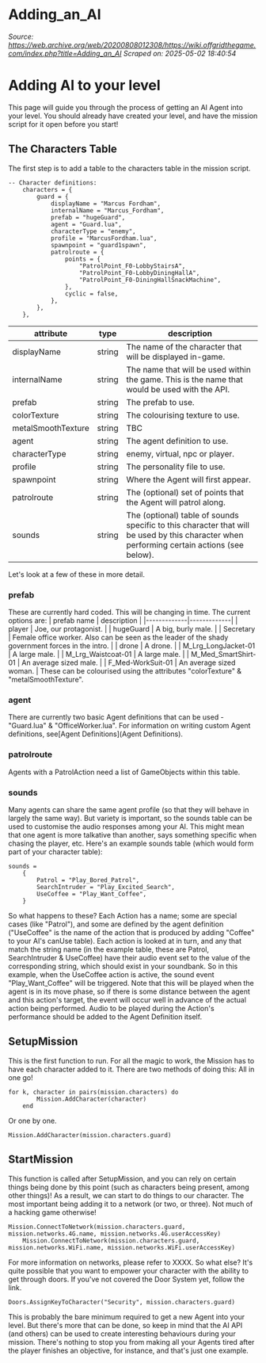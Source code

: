 # Adding_an_AI

*Source: https://web.archive.org/web/20200808012308/https://wiki.offgridthegame.com/index.php?title=Adding_an_AI*
*Scraped on: 2025-05-02 18:40:54*

# Adding AI to your level
This page will guide you through the process of getting an AI Agent into your level. You should already have created your level, and have the mission script for it open before you start!
## The Characters Table
The first step is to add a table to the characters table in the mission script.
```
-- Character definitions:
	characters = {
		guard = {
			displayName = "Marcus Fordham",
			internalName = "Marcus_Fordham",
			prefab = "hugeGuard",
			agent = "Guard.lua",
			characterType = "enemy",
			profile = "MarcusFordham.lua",
			spawnpoint = "guard1spawn",
			patrolroute = {
				points = {
					"PatrolPoint_F0-LobbyStairsA",
					"PatrolPoint_F0-LobbyDiningHallA",
					"PatrolPoint_F0-DiningHallSnackMachine",
				},
				cyclic = false,
			},
		},
	},
```
| attribute | type | description |
|-----------|------|-------------|
| displayName | string | The name of the character that will be displayed in-game. |
| internalName | string | The name that will be used within the game. This is the name that would be used with the API. |
| prefab | string | The prefab to use. |
| colorTexture | string | The colourising texture to use. |
| metalSmoothTexture | string | TBC |
| agent | string | The agent definition to use. |
| characterType | string | enemy, virtual, npc or player. |
| profile | string | The personality file to use. |
| spawnpoint | string | Where the Agent will first appear. |
| patrolroute | string | The (optional) set of points that the Agent will patrol along. |
| sounds | string | The (optional) table of sounds specific to this character that will be used by this character when performing certain actions (see below). |

Let's look at a few of these in more detail.
### prefab
These are currently hard coded. This will be changing in time. The current options are:
| prefab name | description |
|-------------|-------------|
| player | Joe, our protagonist. |
| hugeGuard | A big, burly male. |
| Secretary | Female office worker. Also can be seen as the leader of the shady government forces in the intro. |
| drone | A drone. |
| M_Lrg_LongJacket-01 | A large male. |
| M_Lrg_Waistcoat-01 | A large male. |
| M_Med_SmartShirt-01 | An average sized male. |
| F_Med-WorkSuit-01 | An average sized woman. |
These can be colourised using the attributes "colorTexture" & "metalSmoothTexture".
### agent
There are currently two basic Agent definitions that can be used - "Guard.lua" & "OfficeWorker.lua". For information on writing custom Agent definitions, see[Agent Definitions](Agent Definitions).
### patrolroute
Agents with a PatrolAction need a list of GameObjects within this table.
### sounds
Many agents can share the same agent profile (so that they will behave in largely the same way). But variety is important, so the sounds table can be used to customise the audio responses among your AI. This might mean that one agent is more talkative than another, says something specific when chasing the player, etc.
Here's an example sounds table (which would form part of your character table):
```
sounds =
	{
		Patrol = "Play_Bored_Patrol",
		SearchIntruder = "Play_Excited_Search",
		UseCoffee = "Play_Want_Coffee",
	}
```
So what happens to these? Each Action has a name; some are special cases (like "Patrol"), and some are defined by the agent definition ("UseCoffee" is the name of the action that is produced by adding "Coffee" to your AI's canUse table). Each action is looked at in turn, and any that match the string name (in the example table, these are Patrol, SearchIntruder & UseCoffee) have their audio event set to the value of the corresponding string, which should exist in your soundbank. So in this example, when the UseCoffee action is active, the sound event "Play_Want_Coffee" will be triggered. Note that this will be played when the agent is in its move phase, so if there is some distance between the agent and this action's target, the event will occur well in advance of the actual action being performed. Audio to be played during the Action's performance should be added to the Agent Definition itself.
## SetupMission
This is the first function to run. For all the magic to work, the Mission has to have each character added to it. There are two methods of doing this:
All in one go!
```
for k, character in pairs(mission.characters) do
		Mission.AddCharacter(character)
	end
```
Or one by one.
```
Mission.AddCharacter(mission.characters.guard)
```
## StartMission
This function is called after SetupMission, and you can rely on certain things being done by this point (such as characters being present, among other things)! As a result, we can start to do things to our character. The most important being adding it to a network (or two, or three). Not much of a hacking game otherwise!
```
Mission.ConnectToNetwork(mission.characters.guard, mission.networks.4G.name, mission.networks.4G.userAccessKey)
	Mission.ConnectToNetwork(mission.characters.guard, mission.networks.WiFi.name, mission.networks.WiFi.userAccessKey)
```
For more information on networks, please refer to XXXX.
So what else? It's quite possible that you want to empower your character with the ability to get through doors. If you've not covered the Door System yet, follow the link.
```
Doors.AssignKeyToCharacter("Security", mission.characters.guard)
```
This is probably the bare minimum required to get a new Agent into your level. But there's more that can be done, so keep in mind that the AI API (and others) can be used to create interesting behaviours during your mission. There's nothing to stop you from making all your Agents tired after the player finishes an objective, for instance, and that's just one example.